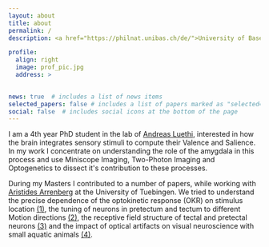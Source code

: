 ```yaml
---
layout: about
title: about
permalink: /
description: <a href="https://philnat.unibas.ch/de/">University of Basel</a> <br> <a href="https://www.fmi.ch/">Friedrich Miescher Institute for Biomedical Research</a>. 

profile:
  align: right
  image: prof_pic.jpg
  address: >
    

news: true  # includes a list of news items
selected_papers: false # includes a list of papers marked as "selected={true}"
social: false  # includes social icons at the bottom of the page
---
```


I am a 4th year PhD student in the lab of [Andreas Luethi](https://www.fmi.ch/research-groups/groupleader.html?group=35), interested in how the brain integrates sensory stimuli to compute their Valence and Salience. In my work I concentrate on understanding the role of the amygdala in this process and use Miniscope Imaging, Two-Photon Imaging and Optogenetics to dissect it's contribution to these processes.

During my Masters I contributed to a number of papers, while working with [Aristides Arrenberg](https://arrenberg-lab.de/) at the University of Tuebingen. We tried to understand the precise dependence of the optokinetic response (OKR) on stimulus location [(1)](https://elifesciences.org/articles/63355v1), the tuning of neurons in pretectum and tectum to different Motion directions [(2)](https://bmcbiol.biomedcentral.com/articles/10.1186/s12915-019-0648-2), the receptive field structure of tectal and pretectal neurons [(3)](https://www.cell.com/cell-reports/pdf/S2211-1247(19)31681-X.pdf) and the impact of optical artifacts on visual neuroscience with small aquatic animals [(4)](https://www.nature.com/articles/s41598-021-81904-2).
